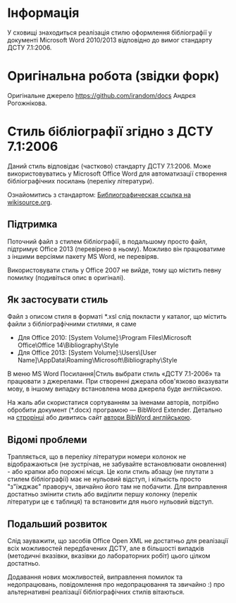 Інформація
====
У сховищі знаходиться реалізація стилю оформлення бібліографії у документі Microsoft Word 2010/2013 відповідно до вимог стандарту ДСТУ 7.1:2006.

Оригінальна робота (звідки форк)
====
Оригінальне джерело https://github.com/irandom/docs Андрєя Рогожнікова.

# Стиль бібліографії згідно з ДСТУ 7.1:2006

Даний стиль відповідає (частково) стандарту ДСТУ 7.1:2006. Може використовуватись у Microsoft Office Word для автоматизації створення бібліографічних посилань (переліку літератури).

Ознайомитись з стандартом: [Библиографическая ссылка на wikisource.org](http://ru.wikisource.org/wiki/ГОСТ_Р_7.0.5—2008).

## Підтримка

Поточний файл з стилем бібліографії, в подальшому просто файл, підтримує Office 2013 (перевірено в ньому). Можливо він працюватиме з іншими версіями пакету MS Word, не перевіряв.

Використовувати стиль у Office 2007 не вийде, тому що містить певну помилку (подивіться опис в оригіналі).

## Як застосувати стиль

Файл з описом стиля в форматі *.xsl слід покласти у каталог, що містить файли з бібліографічними стилями, я саме

* Для Office 2010:  [System Volume]:\Program Files\Microsoft Office\Office 14\Bibliography\Style
* Для Office 2013:  [System Volume]:\Users\\[User Name]\AppData\Roaming\Microsoft\Bibliography\Style

В меню MS Word Посилання|Стиль выбрати стиль «ДСТУ 7.1-2006» та працювати з джерелами. При створенні джерала обов'язково вказувати мову, в іншому випадку встановлена мова джерела буде англійською.

На жаль аби скористатися сортуванням за іменами авторів, потрібно обробити документ (*.docx) програмою — BibWord Extender. Детально на [строрінці](http://det-random.livejournal.com/28819.html) або дивитись сайт [автори BibWord англійською](http://bibword.codeplex.com/wikipage?title=BibWord%20Extender&referringTitle=FAQ).

## Відомі проблеми

Трапляється, що в переліку літератури номери колонок не відображаються (не зустрічав, не забувайте встановлювати оновлення) - або крапки або порожні місця. Це коли стиль абзацу (не плутати з стилем бібліографії) має не нульовий відступ, і кількість просто "з"їжджає" праворуч, звичайно його там не побачити. Для виправлення достатньо змінити стиль або виділити першу колонку (перелік літератури це є таблиця) та встановити для нього нульовий відступ.

## Подальший розвиток

Слід зауважити, що засобів Office Open XML не достатньо для реалізації всіх можливостей передбачених ДСТУ, але в більшості випадків (методичні вказівки, вказівки до лабораторних робіт) цього цілком достатньо.

Додавання нових можливостей, виправлення помилок та недопрацювань, повідомлення про недопрацювання та звичайно :) про альтернативні реалізації бібліографічних стилів вітаються.
